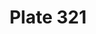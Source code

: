 ---
pid: '321'
an: '9'
title: Plate 321
rev_year: 
_date: '1801'
caption: Chapeau parfaitement rond. Habit boutonné.
translation: Perfectly round hat. Buttoned suit.
student: Barthélemy Glama
keywords: "[ Chapeau, Boutonné, Masculin ]"
permalink: /plates/321
layout: plate-page
---